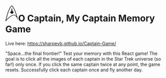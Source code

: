 # <img src="public/logo.png" height="50" width="40">O Captain, My Captain Memory Game
Live here: https://sharpevb.github.io/Captain-Game/

"Space...the final frontier!" Test your memory with this React game! The goal is to click all the images of each captain in the Star Trek universe (so far!) only once. If you click the same captain twice at any point, the game resets. Successfully click each captain once and fly another day.
